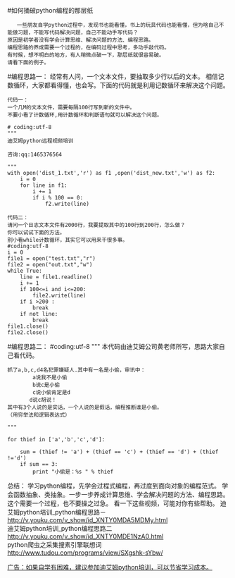 #如何捅破python编程的那层纸

       一些朋友自学python过程中，发现书也能看懂，书上的玩具代码也能看懂，但为啥自己不能做习题，不能写代码解决问题，自己不能动手写代码？
    原因是初学者没有学会计算思维、解决问题的方法、编程思路。
    编程思路的养成需要一个过程的，在编码过程中思考，多动手敲代码。
    有时候，想不明白的地方，有人稍微点破一下，那层纸就很容易破。
    请看下面的例子。
   

#编程思路一：
    经常有人问，一个文本文件，要抽取多少行以后的文本。
    相信记数循环，大家都看得懂，也会写。下面的代码就是利用记数循环来解决这个问题。

    代码一：
    一个几M的文本文件，需要每隔100行写到新的文件中。
    不要小看了计数循环,用计数循环和判断语句就可以解决这个问题。

    # coding:utf-8
    """
    迪艾姆python远程视频培训
   
    咨询:qq:1465376564

    """
    with open('dist_1.txt','r') as f1 ,open('dist_new.txt','w') as f2:
        i = 0
        for line in f1:
            i += 1
            if i % 100 == 0:
                f2.write(line)

    代码二：
    请问一个日志文本文件有2000行，我要提取其中的100行到200行，怎么做？
    你可以试试下面的方法。
    别小看while计数循环，其实它可以用来干很多事。
    #coding:utf-8
    i = 0
    file1 = open("test.txt","r")
    file2 = open("out.txt","w")
    while True:
        line = file1.readline()
        i += 1
        if 100<=i and i<=200:
            file2.write(line)
        if i >200 :
            break
        if not line:
            break
    file1.close()
    file2.close()

#编程思路二：
    #coding:utf-8
    """
    本代码由迪艾姆公司黄老师所写，思路大家自己看代码。
    
    抓了a,b,c,d4名犯罪嫌疑人.其中有一名是小偷，审讯中：
            a说我不是小偷
            b说c是小偷
            c说小偷肯定是d
           d说c胡说！
    其中有3个人说的是实话，一个人说的是假话，编程推断谁是小偷。
    （用穷举法和逻辑表达式）
    
    """
    
    for thief in ['a','b','c','d']:
 
        sum = (thief != 'a') + (thief == 'c') + (thief == 'd') + (thief !='d')
        if sum == 3:
            print "小偷是：%s " % thief
          
 

总结：
     学习python编程，先学会过程式编程，再过度到面向对象的编程范式。
     学会函数抽象、类抽象。一步一步养成计算思维、学会解决问题的方法、编程思路。
     这个需要一个过程，也不要操之过急。
     看一下这些视频，可能对你有些帮助。
迪艾姆python培训_python编程思路－  
http://v.youku.com/v_show/id_XNTY0MDA5MDMy.html  
迪艾姆python培训_python编程思路二  
http://v.youku.com/v_show/id_XNTY0MDE1NzA0.html  
python爬虫之采集搜素引擎联想词  
http://www.tudou.com/programs/view/SXgshk-sYbw/  


[广告：如果自学有困难，建议参加迪艾姆python培训，可以节省学习成本。](https://github.com/pythonpeixun/article/blob/master/index.md)